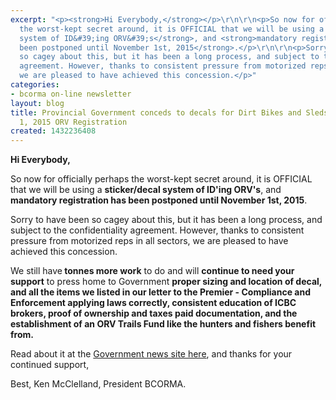 ```yaml
---
excerpt: "<p><strong>Hi Everybody,</strong></p>\r\n\r\n<p>So now for officially perhaps
  the worst-kept secret around, it is OFFICIAL that we will be using a <strong>sticker/decal
  system of ID&#39;ing ORV&#39;s</strong>, and <strong>mandatory registration has
  been postponed until November 1st, 2015</strong>.</p>\r\n\r\n<p>Sorry to have been
  so cagey about this, but it has been a long process, and subject to the confidentiality
  agreement. However, thanks to consistent pressure from motorized reps in all sectors,
  we are pleased to have achieved this concession.</p>"
categories:
- bcorma on-line newsletter
layout: blog
title: Provincial Government conceds to decals for Dirt Bikes and Sleds for November
  1, 2015 ORV Registration
created: 1432236408
---
```

<p><strong>Hi Everybody,</strong></p>

<p>So now for officially perhaps the worst-kept secret around, it is OFFICIAL that we will be using a <strong>sticker/decal system of ID&#39;ing ORV&#39;s</strong>, and <strong>mandatory registration has been postponed until November 1st, 2015</strong>.</p>

<p>Sorry to have been so cagey about this, but it has been a long process, and subject to the confidentiality agreement. However, thanks to consistent pressure from motorized reps in all sectors, we are pleased to have achieved this concession.</p>

<p>We still have<strong> tonnes more work</strong> to do and will <strong>continue to need your support</strong> to press home to Government <strong>proper sizing and location of decal, and all the items we listed in our letter to the Premier - Compliance and Enforcement applying laws correctly, consistent education of ICBC brokers, proof of ownership and taxes paid documentation, and the establishment of an ORV Trails Fund like the hunters and fishers benefit from.</strong></p>

<p>Read about it at the <a href="http://www.newsroom.gov.bc.ca/2015/05/voluntary-orv-registration-extended-to-nov-1-2015.html">Government news site here</a>, and thanks for your continued support,</p>

<p>Best, Ken McClelland, President BCORMA.</p>
